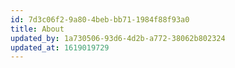 ```yaml
---
id: 7d3c06f2-9a80-4beb-bb71-1984f88f93a0
title: About
updated_by: 1a730506-93d6-4d2b-a772-38062b802324
updated_at: 1619019729
---
```

